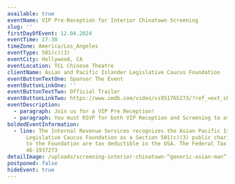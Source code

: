 ```yaml
---
available: true
eventName: VIP Pre-Reception for Interior Chinatown Screening
slug: ''
firstDayOfEvent: 12.04.2024
eventTime: 17:30
timeZone: America/Los_Angeles
eventType: 501(c)(3)
eventCity: Hollywood, CA
eventLocation: TCL Chinese Theatre
clientName: Asian and Pacific Islander Legislative Caucus Foundation
eventButtonTextOne: Sponsor The Event
eventButtonLinkOne: ''
eventButtonTextTwo: Official Trailer
eventButtonLinkTwo: https://www.imdb.com/video/vi951765273/?ref_=ext_shr_lnk
eventDescription:
  - paragraph: Join us for a VIP Pre Reception!
  - paragraph: You must RSVP for both VIP Reception and Screening to attend both events.
boldedEventInformation:
  - line: The Internal Revenue Services recognizes the Asian Pacific Islander
      Legislative Caucus Foundation as a Section 501(c)(3) public charity. Gifts
      to the Foundation are tax deductible in the USA. The Federal Tax ID# is
      46-1937273
detailImage: /uploads/screening-interior-chinatown-“generic-asian-man”.png
postponed: false
hideEvent: true
---
```

